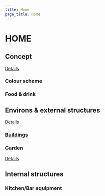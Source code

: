 ```yaml
---
title: Home
page_title: Home
---
```


# HOME

## Concept

[Details](./concept/)

### Colour scheme

### Food & drink

## Environs & external structures

[Details](./environs/)

### [Buildings](./environs/buildings)

### Garden

[Details](./garden/)

## Internal structures

### Kitchen/Bar equipment


